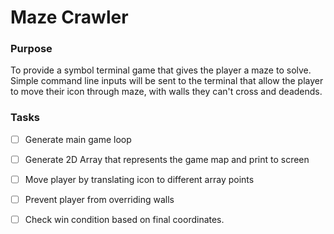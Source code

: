 # Maze Crawler

### Purpose
To provide a symbol terminal game that gives the player a maze to solve.
Simple command line inputs will be sent to the terminal that allow the player
to move their icon through maze, with walls they can't cross and deadends.

### Tasks
-[ ] Generate main game loop
-[ ] Generate 2D Array that represents the game map and print to screen
-[ ] Move player by translating icon to different array points
-[ ] Prevent player from overriding walls
-[ ] Check win condition based on final coordinates.

